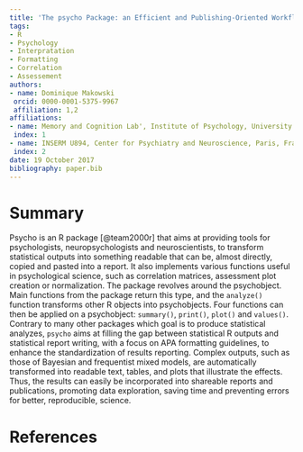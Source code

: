 ```yaml
---
title: 'The psycho Package: an Efficient and Publishing-Oriented Workflow for Psychological Science'
tags:
- R
- Psychology
- Interpratation
- Formatting
- Correlation
- Assessement
authors:
- name: Dominique Makowski
 orcid: 0000-0001-5375-9967
 affiliation: 1,2
affiliations:
- name: Memory and Cognition Lab', Institute of Psychology, University of Sorbonne Paris Cité, France
 index: 1
- name: INSERM U894, Center for Psychiatry and Neuroscience, Paris, France
 index: 2
date: 19 October 2017
bibliography: paper.bib
---
```


# Summary

Psycho is an R package [@team2000r] that aims at providing tools for psychologists, neuropsychologists and neuroscientists, to transform statistical outputs into something readable that can be, almost directly, copied and pasted into a report. It also implements various functions useful in psychological science, such as correlation matrices, assessment plot creation or normalization. The package revolves around the psychobject. Main functions from the package return this type, and the `analyze()` function transforms other R objects into psychobjects. Four functions can then be applied on a psychobject: `summary()`, `print()`, `plot()` and `values()`. Contrary to many other packages which goal is to produce statistical analyzes, `psycho` aims at filling the gap between statistical R outputs and statistical report writing, with a focus on APA formatting guidelines, to enhance the standardization of results reporting. Complex outputs, such as those of Bayesian and frequentist mixed models, are automatically transformed into readable text, tables, and plots that illustrate the effects. Thus, the results can easily be incorporated into shareable reports and publications, promoting data exploration, saving time and preventing errors for better, reproducible, science. 
  
# References
